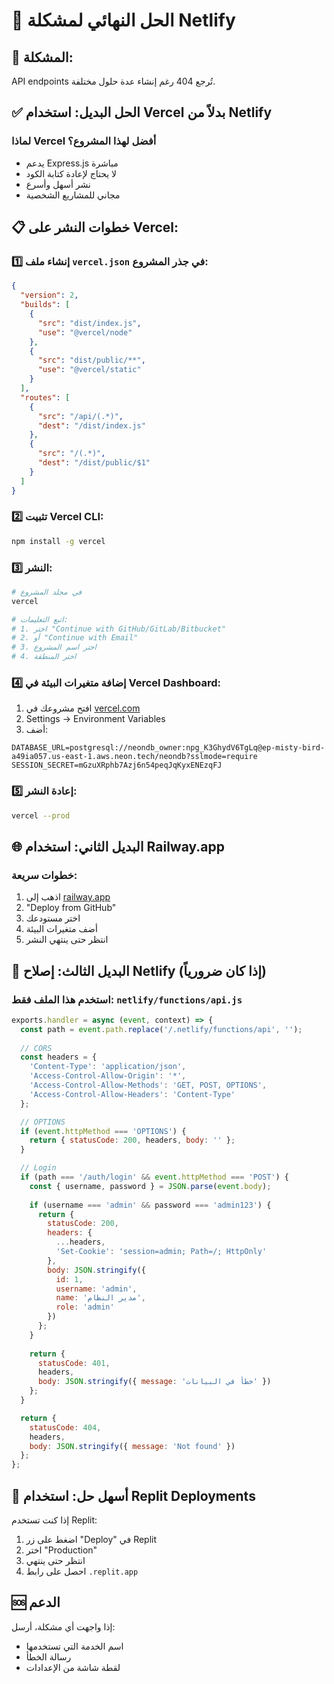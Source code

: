 # 🚀 الحل النهائي لمشكلة Netlify

## 🔴 المشكلة: 
API endpoints تُرجع 404 رغم إنشاء عدة حلول مختلفة.

## ✅ الحل البديل: استخدام Vercel بدلاً من Netlify

### لماذا Vercel أفضل لهذا المشروع؟
- يدعم Express.js مباشرة
- لا يحتاج لإعادة كتابة الكود
- نشر أسهل وأسرع
- مجاني للمشاريع الشخصية

## 📋 خطوات النشر على Vercel:

### 1️⃣ إنشاء ملف `vercel.json` في جذر المشروع:
```json
{
  "version": 2,
  "builds": [
    {
      "src": "dist/index.js",
      "use": "@vercel/node"
    },
    {
      "src": "dist/public/**",
      "use": "@vercel/static"
    }
  ],
  "routes": [
    {
      "src": "/api/(.*)",
      "dest": "/dist/index.js"
    },
    {
      "src": "/(.*)",
      "dest": "/dist/public/$1"
    }
  ]
}
```

### 2️⃣ تثبيت Vercel CLI:
```bash
npm install -g vercel
```

### 3️⃣ النشر:
```bash
# في مجلد المشروع
vercel

# اتبع التعليمات:
# 1. اختر "Continue with GitHub/GitLab/Bitbucket"
# 2. أو "Continue with Email"
# 3. اختر اسم المشروع
# 4. اختر المنطقة
```

### 4️⃣ إضافة متغيرات البيئة في Vercel Dashboard:
1. افتح مشروعك في [vercel.com](https://vercel.com)
2. Settings → Environment Variables
3. أضف:
```
DATABASE_URL=postgresql://neondb_owner:npg_K3GhydV6TgLq@ep-misty-bird-a49ia057.us-east-1.aws.neon.tech/neondb?sslmode=require
SESSION_SECRET=mGzuXRphb7Azj6n54peqJqKyxENEzqFJ
```

### 5️⃣ إعادة النشر:
```bash
vercel --prod
```

## 🌐 البديل الثاني: استخدام Railway.app

### خطوات سريعة:
1. اذهب إلى [railway.app](https://railway.app)
2. "Deploy from GitHub"
3. اختر مستودعك
4. أضف متغيرات البيئة
5. انتظر حتى ينتهي النشر

## 🎯 البديل الثالث: إصلاح Netlify (إذا كان ضرورياً)

### استخدم هذا الملف فقط: `netlify/functions/api.js`
```javascript
exports.handler = async (event, context) => {
  const path = event.path.replace('/.netlify/functions/api', '');
  
  // CORS
  const headers = {
    'Content-Type': 'application/json',
    'Access-Control-Allow-Origin': '*',
    'Access-Control-Allow-Methods': 'GET, POST, OPTIONS',
    'Access-Control-Allow-Headers': 'Content-Type'
  };

  // OPTIONS
  if (event.httpMethod === 'OPTIONS') {
    return { statusCode: 200, headers, body: '' };
  }

  // Login
  if (path === '/auth/login' && event.httpMethod === 'POST') {
    const { username, password } = JSON.parse(event.body);
    
    if (username === 'admin' && password === 'admin123') {
      return {
        statusCode: 200,
        headers: {
          ...headers,
          'Set-Cookie': 'session=admin; Path=/; HttpOnly'
        },
        body: JSON.stringify({
          id: 1,
          username: 'admin',
          name: 'مدير النظام',
          role: 'admin'
        })
      };
    }
    
    return {
      statusCode: 401,
      headers,
      body: JSON.stringify({ message: 'خطأ في البيانات' })
    };
  }

  return {
    statusCode: 404,
    headers,
    body: JSON.stringify({ message: 'Not found' })
  };
};
```

## 📱 أسهل حل: استخدام Replit Deployments
إذا كنت تستخدم Replit:
1. اضغط على زر "Deploy" في Replit
2. اختر "Production"
3. انتظر حتى ينتهي
4. احصل على رابط `.replit.app`

## 🆘 الدعم
إذا واجهت أي مشكلة، أرسل:
- اسم الخدمة التي تستخدمها
- رسالة الخطأ
- لقطة شاشة من الإعدادات
